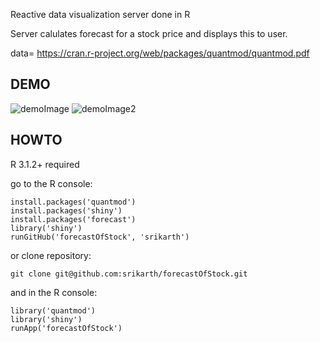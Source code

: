 Reactive data visualization server done in R


Server calulates forecast for a stock price and displays this to user.

data= https://cran.r-project.org/web/packages/quantmod/quantmod.pdf

## DEMO
![demoImage](https://raw.githubusercontent.com/srikarth/reactiveStock/master/wiki/demo.png)
![demoImage2](https://raw.githubusercontent.com/srikarth/forecastOfStock/master/wiki/demo.png)

## HOWTO

R 3.1.2+ required
    
go to the R console:

    install.packages('quantmod')
    install.packages('shiny')
	install.packages('forecast')
    library('shiny')
    runGitHub('forecastOfStock', 'srikarth') 
    

or clone repository:

    git clone git@github.com:srikarth/forecastOfStock.git

and in the R console:
    
    library('quantmod')
    library('shiny')
    runApp('forecastOfStock')
